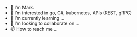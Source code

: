 - 👋 I’m Mark.
- 👀 I’m interested in go, C#, kubernetes, APIs (REST, gRPC)
- 🌱 I’m currently learning ...
- 💞️ I’m looking to collaborate on ...
- 📫 How to reach me ...

<!---
mark-larter/mark-larter is a ✨ special ✨ repository because its `README.md` (this file) appears on your GitHub profile.
You can click the Preview link to take a look at your changes.
--->
